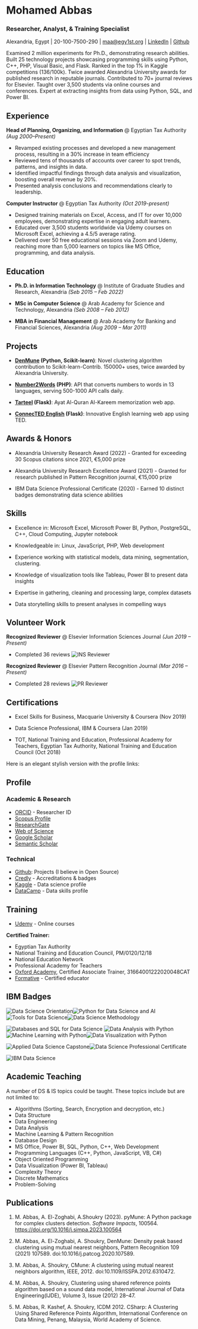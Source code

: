 # Mohamed Abbas

### Researcher, Analyst, & Training Specialist

Alexandria, Egypt | 20-100-7500-290 | maa@egy1st.org | [LinkedIn](https://www.linkedin.com/in/mohabbas) |  [Github](https://github.com/egy1st)

Examined 2 million experiments for Ph.D., demonstrating research abilities. Built 25 technology projects showcasing programming skills using Python, C++, PHP, Visual Basic, and Flask. Ranked in the top 1% in Kaggle competitions (136/100k). Twice awarded Alexandria University awards for published research in reputable journals. Contributed to 70+ journal reviews for Elsevier. Taught over 3,500 students via online courses and conferences. Expert at extracting insights from data using Python, SQL, and Power BI.

## Experience

**Head of Planning, Organizing, and Information** @ Egyptian Tax Authority _(Aug 2000–Present)_

- Revamped existing processes and developed a new management process, resulting in a 30% increase in team efficiency
- Reviewed tens of thousands of accounts over career to spot trends, patterns, and insights in data. 
- Identified impactful findings through data analysis and visualization, boosting overall revenue by 20%.
- Presented analysis conclusions and recommendations clearly to leadership.

**Computer Instructor** @ Egyptian Tax Authority _(Oct 2019-present)_

- Designed training materials on Excel, Access, and IT for over 10,000 employees, demonstrating expertise in engaging adult learners.
- Educated over 3,500 students worldwide via Udemy courses on Microsoft Excel, achieving a 4.5/5 average rating.
- Delivered over 50 free educational sessions via Zoom and Udemy, reaching more than 5,000 learners on topics like MS Office, programming, and data analysis.

## Education

- **Ph.D. in Information Technology** @ Institute of Graduate Studies and Research, Alexandria
   _(Seb 2015 – Feb 2022)_

- **MSc in Computer Science** @ Arab Academy for Science and Technology, Alexandria 
  _(Seb 2008 – Feb 2012)_ 

- **MBA in Financial Management** @ Arab Academy for Banking and Financial Sciences, Alexandria
   _(Aug 2009 – Mar 2011)_

## Projects

- **[DenMune](https://github.com/scikit-learn-contrib/denmune-clustering-algorithm) (Python, Scikit-learn)**: Novel clustering algorithm contribution to Scikit-learn-Contrib. 150000+ uses, twice awarded by Alexandria University.

- **[Number2Words](https://rapidapi.com/egy1st/api/number2words4) (PHP)**: API that converts numbers to words in 13 languages, serving 500-1000 API calls daily.

- **[Tarteel](http://tarteel.net) (Flask)**: Ayat Al-Quran Al-Kareem memorization web app.

- **[ConnecTED English](https://github.com/egy1st/connected-english) (Flask)**: Innovative English learning web app using TED.

## Awards & Honors

- Alexandria University Research Award (2022) - Granted for exceeding 30 Scopus citations since 2021, €5,000 prize

- Alexandria University Research Excellence Award (2021) - Granted for research published in Pattern Recognition journal, €15,000 prize 

- IBM Data Science Professional Certificate (2020) - Earned 10 distinct badges demonstrating data science abilities

## Skills

- Excellence in: Microsoft Excel, Microsoft Power BI, Python, PostgreSQL, C++, Cloud Computing, Jupyter notebook

- Knowledgeable in: Linux, JavaScript, PHP, Web development

- Experience working with statistical models, data mining, segmentation, clustering.

- Knowledge of visualization tools like Tableau, Power BI to present data insights

- Expertise in gathering, cleaning and processing large, complex datasets

- Data storytelling skills to present analyses in compelling ways

## Volunteer Work

**Recognized Reviewer** @ Elsevier Information Sciences Journal _(Jun 2019 – Present)_ 

- Completed 36 reviews
![INS Reviewer](https://raw.githubusercontent.com/egy1st/images/02d536bdd1c176cb49e1a7e1dad3c8025ef42315/certificates/Certificate_INS.jpg)

**Recognized Reviewer** @ Elsevier Pattern Recognition Journal _(Mar 2016 – Present)_

- Completed 28 reviews
![PR Reviewer](https://raw.githubusercontent.com/egy1st/images/02d536bdd1c176cb49e1a7e1dad3c8025ef42315/certificates/Certificate_PR.jpg)

## Certifications

- Excel Skills for Business, Macquarie University & Coursera (Nov 2019) 

- Data Science Professional, IBM & Coursera (Jan 2019)

- TOT, National Training and Education, Professional Academy for Teachers, Egyptian Tax Authority, National Training and Education Council (Oct 2018)

Here is an elegant stylish version with the profile links:

## Profile

### Academic & Research

- [ORCID](https://orcid.org/0000-0003-0197-4299) - Researcher ID
- [Scopus Profile](https://www.scopus.com/authid/detail.uri?authorId=36871691600)
- [ResearchGate](https://www.researchgate.net/profile/Mohamed-Abbas-20) 
- [Web of Science](https://www.webofscience.com/wos/author/record/2054400) 
- [Google Scholar](https://scholar.google.com/citations?user=b0ld6nwAAAAJ)
- [Semantic Scholar](https://www.semanticscholar.org/author/Mohamed-Ali-Abbas/2057813530) 

### Technical

- [Github]( https://github.com/egy1st): Projects (I believe in Open Source)
- [Credly](https://www.credly.com/users/mohamed-abbas.1f43f901/badges) - Accreditations & badges 
- [Kaggle](https://www.kaggle.com/egyfirst) - Data science profile
- [DataCamp](https://www.datacamp.com/profile/egy1st) - Data skills profile

  
## Training 

- [Udemy](https://www.udemy.com/user/mohammad-ali-abbas/) - Online courses

**Certified Trainer:**

- Egyptian Tax Authority
- National Training and Education Council, PM/0120/12/18
- National Education Network
- Professional Academy for Teachers
- [Oxford Academy](https://oxfordjo.com/members/egy1st/accreditation), Certified Associate Trainer, 31664001222020048CAT
- [Formative](https://www.credential.net/faa22891-ae26-4111-ada4-72873d8ad4c4) - Certified educator 

  

## IBM Badges

![Data Science Orientation](https://images.credly.com/size/110x110/images/5fc2d535-e716-46c4-881a-f4822b8da0e5/Cognitive_Class_-_What_is_Data_Science.png)![Python for Data Science and AI](https://images.credly.com/size/110x110/images/0571ab1d-f43b-43d9-9c68-8ebd0ebd61b7/Python_for_Data_Sci_and_AI_Foundational.png)![Tools for Data Science](https://images.credly.com/size/110x110/images/60cf69ce-6129-425d-9a42-7732fa07da1e/Tools_for_Data_Science_Foundational.png)![Data Science Methodology](https://images.credly.com/size/110x110/images/46defa53-a922-47bd-94ea-b43488f5cd8a/Data_Science_Methodology_Foundational.png)

![Databases and SQL for Data Science](https://images.credly.com/size/110x110/images/594e0ab7-c864-4d9a-9987-3a903ec3f06a/Cognitive_Class_-_DB_and_SQL_for_Data_Sci.png) ![Data Analysis with Python](https://images.credly.com/size/110x110/images/fa39f4f0-174a-4886-b821-6a37d42b8b3a/Cognitive_Class_-_Data_Analysis_w_Python.png)![Machine Learning with Python](https://images.credly.com/size/110x110/images/5ae9bf9e-da6e-4cec-82eb-d2b4cfea9751/Machine_Learning_with_Python.png)![Data Visualization with Python](https://images.credly.com/size/110x110/images/76326afb-199d-4250-a74f-01bc86dda118/Cognitive_Class_-_Data_Visual_w_Python.png)

![Applied Data Science Capstone](https://images.credly.com/size/110x110/images/60f2e1e1-1b74-4dc0-a24b-cd08b460c12d/Applied_Data_Science_Capstone.png)![Data Science Professional Certificate](https://images.credly.com/size/110x110/images/28944969-813a-43b9-944f-7910111ce764/Professional_Certificate_-_Data_Science.png) 

![IBM Data Science](https://github.com/egy1st/images/blob/main/certificates/ibm_certificate_coursera.jpg?raw=true)

## Academic Teaching
A number of DS & IS topics could be taught. These topics include but are not
limited to:

- Algorithms (Sorting, Search, Encryption and decryption, etc.)
- Data Structure
- Data Engineering
- Data Analysis
- Machine Learning & Pattern Recognition
- Database Design
- MS Office, Power BI, SQL, Python, C++, Web Development
- Programming Languages (C++, Python, JavaScript, VB, C#)
- Object Oriented Programming
- Data Visualization (Power BI, Tableau)
- Complexity Theory
- Discrete Mathematics
- Problem-Solving


##  Publications

1. M. Abbas, A. El-Zoghabi, A.Shoukry (2023). pyMune: A Python package for complex clusters detection. *Software Impacts*, 100564. https://doi.org/10.1016/j.simpa.2023.100564

1. M. Abbas, A. El-Zoghabi, A. Shoukry, DenMune: Density peak based clustering using mutual nearest neighbors, Pattern Recognition 109 (2021) 107589. doi:10.1016/j.patcog.2020.107589.

1. M. Abbas, A. Shoukry, CMune: A clustering using mutual nearest neighbors algorithm, IEEE, 2012.
doi:10.1109/ISSPA.2012.6310472.

1. M. Abbas, A. Shoukry, Clustering using shared reference points algorithm based on a sound data model, International Journal of Data Engineering(IJDE), Volume 3, Issue (2012) 28–47.

1. M. Abbas, R. Kashef,  A. Shoukry,  ICDM 2012. CSharp: A Clustering Using Shared Reference Points Algorithm, International Conference on Data Mining, Penang, Malaysia, World Academy of Science.

